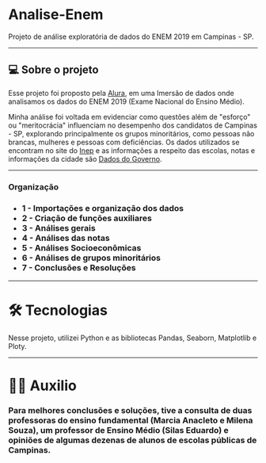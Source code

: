 # Analise-Enem
Projeto de análise exploratória de dados do ENEM 2019 em Campinas - SP. 

<hr>

<h2> 💻 Sobre o projeto </h2>

Esse projeto foi proposto pela <a href='https://www.alura.com.br/imersao-dados'>Alura</a>, em uma Imersão de dados onde analisamos os dados do ENEM 2019 (Exame Nacional do Ensino Médio).

Minha análise foi voltada em evidenciar como questões além de "esforço" ou "meritocrácia" influenciam no desempenho dos candidatos de Campinas - SP, explorando principalmente os grupos minoritários, como pessoas não brancas, mulheres e pessoas com deficiências.
Os dados utilizados se encontram no site do <a href='https://www.gov.br/inep/pt-br/acesso-a-informacao/dados-abertos/microdados'>Inep</a> e as informações a respeito das escolas, notas e informações da cidade são <a href='https://dados.gov.br/'> Dados do Governo</a>.

<hr>

<h3> Organização <h3>
<ul>
  <li> 1 - Importações e organização dos dados </li>
  <li> 2 - Criação de funções auxiliares</li>
  <li> 3 - Análises gerais</li>
  <li> 4 - Análises das notas </li>
  <li> 5 - Análises Socioeconômicas </li>
  <li> 6 - Análises de grupos minoritários </li>
  <li> 7 - Conclusões e Resoluções </li>
  
 </ul>
 
 <hr>
 
 # 🛠 Tecnologias
Nesse projeto, utilizei Python e as bibliotecas Pandas, Seaborn, Matplotlib e Ploty.

<hr>

# 👨‍💻 Auxilio
<h3> Para melhores conclusões e soluções, tive a consulta de duas professoras do ensino fundamental (Marcia Anacleto e Milena Souza), um professor de Ensino Médio (Silas Eduardo) e opiniões de algumas dezenas de alunos de escolas públicas de Campinas.
